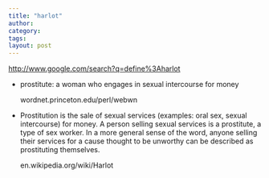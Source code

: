 ```yaml
---
title: "harlot"
author:
category: 
tags: 
layout: post
---
```

<a href="http://www.google.com/search?q=define%3Aharlot">http://www.google.com/search?q=define%3Aharlot</a>

<ul>

<li>prostitute: a woman who engages in sexual intercourse for money

wordnet.princeton.edu/perl/webwn</li>

<li>Prostitution is the sale of sexual services (examples: oral sex, sexual intercourse) for money. A person selling sexual services is a prostitute, a type of sex worker. In a more general sense of the word, anyone selling their services for a cause thought to be unworthy can be described as prostituting themselves.

en.wikipedia.org/wiki/Harlot</li>

</ul>

